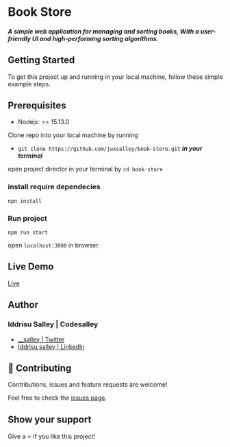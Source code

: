 # Book Store 

#### ***A simple web application for managing and sorting books, With a user-friendly UI and high-performing sorting algorithms.***

## Getting Started

To get this project up and running in your local machine, follow these simple example steps.


## Prerequisites 

- Nodejs: >= 15.13.0

Clone repo into your local machine by running 
- `` git clone https://github.com/juxsalley/book-store.git `` ***in your terminal***

open project director in your terminal by  `` cd book-store ``

### install require dependecies 

``` npn install ```

### Run project 

`` npm run start ``

open ```localhost:3000``` in browser. 




## Live Demo

[Live](https://quiet-savannah-56218.herokuapp.com/)

## **Author**

### Iddrisu Salley | Codesalley

- [\_\_salley | Twitter](https://twitter.com/__salley)
- [Iddrisu salley | LinkedIn](https://www.linkedin.com/in/dev-salley/)

## 🤝 Contributing

Contributions, issues and feature requests are welcome!

Feel free to check the [issues page](https://github.com/juxsalley/book-store/issues).

## Show your support

Give a ⭐️ if you like this project!